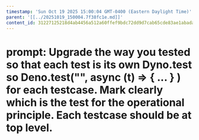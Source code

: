 ```yaml
---
timestamp: 'Sun Oct 19 2025 15:00:04 GMT-0400 (Eastern Daylight Time)'
parent: '[[../20251019_150004.7f38fc1e.md]]'
content_id: 31227125218d4ab4456a512a60ffef9bdc72dd9d7cab65cde83ae1abada58256
---
```


# prompt: Upgrade the way you tested so that each test is its own Dyno.test so Deno.test("", async (t) => { ... } ) for each testcase. Mark clearly which is the test for the operational principle. Each testcase should be at top level.
